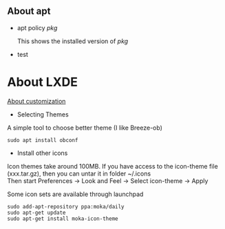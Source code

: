 ## About apt

- apt policy *pkg*

  This shows the installed version of *pkg*
  
- test



# About LXDE

[About customization](https://www.addictivetips.com/ubuntu-linux-tips/customize-the-lxde-desktop/)

- Selecting Themes

A simple tool to choose better theme (I like Breeze-ob)
```
sudo apt install obconf
```

- Install other icons

Icon themes take around 100MB.
If you have access to the icon-theme file (xxx.tar.gz), then you can untar it in folder ~/.icons  
Then start Preferences -> Look and Feel -> Select icon-theme -> Apply

Some icon sets are available through launchpad
```
sudo add-apt-repository ppa:moka/daily
sudo apt-get update
sudo apt-get install moka-icon-theme
```


